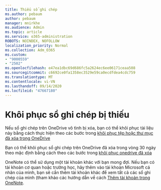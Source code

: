 ```yaml
---
title: Thiếu sổ ghi chép
ms.author: pebaum
author: pebaum
manager: mnirkhe
ms.audience: Admin
ms.topic: article
ms.service: o365-administration
ROBOTS: NOINDEX, NOFOLLOW
localization_priority: Normal
ms.collection: Adm_O365
ms.custom:
- "9000559"
- "2502"
ms.openlocfilehash: e47ea1dbc69d686fc5a2624ec6ee06171ceaa508
ms.sourcegitcommit: c6692ce0fa1358ec3529e59ca0ecdfdea4cdc759
ms.translationtype: MT
ms.contentlocale: vi-VN
ms.lasthandoff: 09/14/2020
ms.locfileid: "47667180"
---
```

# <a name="recover-missing-notebook"></a>Khôi phục sổ ghi chép bị thiếu

Nếu sổ ghi chép trên OneDrive vô tình bị xóa, bạn có thể khôi phục tài liệu này bằng cách thực hiện theo các bước trong [khôi phục tệp hoặc thư mục đã xóa trong OneDrive](https://support.office.com/article/949ada80-0026-4db3-a953-c99083e6a84f)

Bạn có thể khôi phục sổ ghi chép trên OneDrive đã xóa trong vòng 30 ngày theo mặc định bằng cách theo các bước trong [khôi phục onedrive đã xóa](https://docs.microsoft.com/onedrive/restore-deleted-onedrive)

OneNote có thể sử dụng một tài khoản khác với bạn mong đợi. Nếu bạn có tài khoản cơ quan hoặc trường học, hãy thêm vào tài khoản Microsoft cá nhân của mình, bạn sẽ cần thêm tài khoản khác để xem tất cả các sổ ghi chép của mình (tham khảo các hướng dẫn về cách [Thêm tài khoản trong OneNote](https://support.office.com/article/5afff855-54ee-47e4-a773-db048d4ac299).